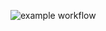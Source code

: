![example workflow](https://github.com/Zawadiacki/bank-zbozowy-mvn/actions/workflows/ci.yml/badge.svg)
